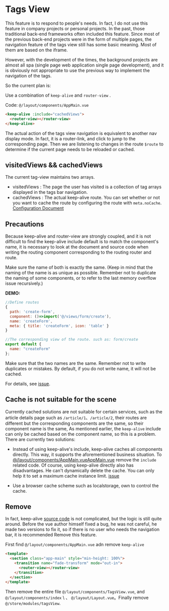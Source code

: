 # Tags View

This feature is to respond to people's needs. In fact, I do not use this feature in company projects or personal projects. In the past, those traditional back-end frameworks often included this feature. Since most of the previous back-end projects were in the form of multiple pages, the navigation feature of the tags view still has some basic meaning. Most of them are based on the iframe.

However, with the development of the times, the background projects are almost all spa (single page web application single page development), and it is obviously not appropriate to use the previous way to implement the navigation of the tags.

So the current plan is:

Use a combination of `keep-alive` and `router-view` .

Code: `@/layout/components/AppMain.vue`

```html
<keep-alive :include="cachedViews">
  <router-view></router-view>
</keep-alive>
```

The actual action of the tags view navigation is equivalent to another nav display mode. In fact, it is a router-link, and click to jump to the corresponding page. Then we are listening to changes in the route `$route` to determine if the current page needs to be reloaded or cached.

## visitedViews && cachedViews

The current tag-view maintains two arrays.

- visitedViews : The page the user has visited is a collection of tag arrays displayed in the tags bar navigation.
- cachedViews : The actual keep-alive route. You can set whether or not you want to cache the route by configuring the route with `meta.noCache`.
  [Configuration Document](router-and-nav.md)

## Precautions

Because keep-alive and router-view are strongly coupled, and it is not difficult to find the keep-alive include default is to match the component's name, it is necessary to look at the document and source code when writing the routing component corresponding to the routing router and route.

Make sure the name of both is exactly the same. (Keep in mind that the naming of the name is as unique as possible. Remember not to duplicate the naming of some components, or to refer to the last memory overflow issue recursively.)

**DEMO:**

```js
//Define routes
{
  path: 'create-form',
  component: ()=>import('@/views/form/create'),
  name: 'createForm',
  meta: { title: 'createForm', icon: 'table' }
}
```

```js
//The corresponding view of the route. such as: form/create
export default {
  name: "createForm"
};
```

Make sure that the two names are the same. Remember not to write duplicates or mistakes. By default, if you do not write name, it will not be cached.

For details, see
[issue](https://github.com/vuejs/vue/issues/6938#issuecomment-345728620).

## Cache is not suitable for the scene

Currently cached solutions are not suitable for certain services, such as the article details page such as `/article/1`、`/article/2`, their routes are different but the corresponding components are the same, so their component name is the same, As mentioned earlier, the `keep-alive` include can only be cached based on the component name, so this is a problem. There are currently two solutions:

- Instead of using keep-alive's include, keep-alive caches all components directly. This way, it supports the aforementioned business situation.
  To [@/layout/components/AppMain.vueAppMain.vue](https://github.com/PanJiaChen/vue-element-admin/blob/master/src/views/layout/components/AppMain.vue) remove the `include` related code. Of course, using keep-alive directly also has disadvantages. He can't dynamically delete the cache. You can only help it to set a maximum cache instance limit.
  [issue](https://github.com/vuejs/vue/issues/6509)

- Use a browser cache scheme such as localstorage, own to control the cache.

## Remove

In fact, keep-alive [source code](<(https://github.com/vuejs/vue/blob/dev/src/core/components/keep-alive.js)>) is not complicated, but the logic is still quite around. Before the vue author himself fixed a bug, he was not careful, he made two versions to fix it, so if there is no user who needs the navigation bar, it is recommended Remove this feature.

First find
`@/layout/components/AppMain.vue` adn remove `keep-alive`

```html
<template>
  <section class="app-main" style="min-height: 100%">
    <transition name="fade-transform" mode="out-in">
      <router-view></router-view>
    </transition>
  </section>
</template>
```

Then remove the entire file `@/layout/components/TagsView.vue`, and `@/layout/components/index` \ 、 `@/layout/Layout.vue`。Finally remove `@/store/modules/tagsView`.
